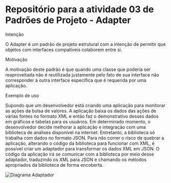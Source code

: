 # Repositório para a atividade 03 de Padrões de Projeto - Adapter

Intenção
    <p>O Adapter é um padrão de projeto estrutural com a intenção de permitir que objetos com interfaces compatíveis colaborem entre si.</p>
    
Motivação
    <p>A motivação deste padrão é que quando uma classe que poderia ser reaproveitada não é reutilizada justamente pelo fato de sua interface não corresponder à outra interface específica que é requerida por uma aplicação.</p>
    
Exemplo de uso
    <p>Supondo que um desenvolvedor está criando uma aplicação para monitorar as ações da bolsa de valores. A aplicação baixa os dados das ações de várias fontes no formato XML e então faz o demonstrativo desses dados em gráficos e tabelas para os usuários.
    Em determinado momento, o desenvolvedor decide melhorar a aplicação e integração com uma biblioteca de análises disponível na internet. Entretanto, a biblioteca só trabalha com dados no formato JSON. 
    Para não correr o risco de quebrar a aplicação, alterando o código da biblioteca para funcionar com XML, é possível criar um adaptador para transformar os dados XML em JSON. O código da aplicação irá se comunicar com a biblioteca por meio desse adaptador, traduzindo os XML para JSON e chamando os métodos apropriados da biblioteca de forma encoberta.</p>

![Diagrama Adaptador](https://user-images.githubusercontent.com/75703602/114455547-46d85a00-9bb2-11eb-81e5-28e3f72080c5.png)
